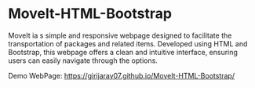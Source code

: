 # MoveIt-HTML-Bootstrap
MoveIt ia s simple and responsive webpage designed to facilitate the transportation of packages and related items. Developed using HTML and Bootstrap, this webpage offers a clean and intuitive interface, ensuring users can easily navigate through the options.

Demo WebPage: https://girijaray07.github.io/MoveIt-HTML-Bootstrap/
